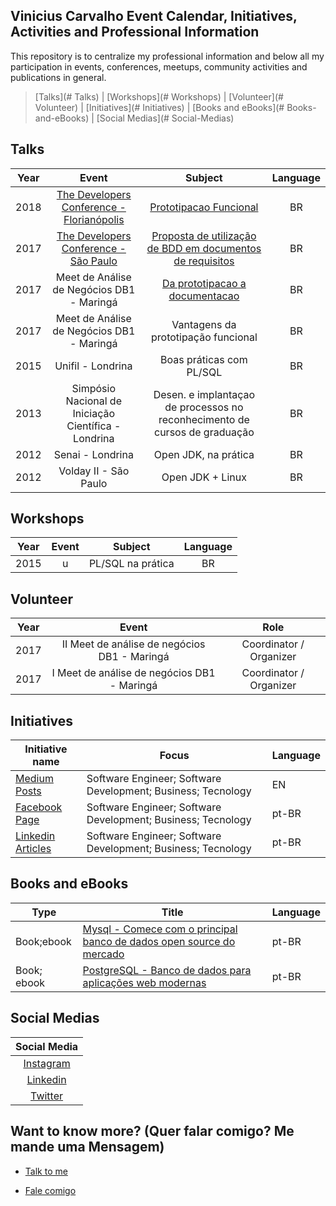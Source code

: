 ## Vinicius Carvalho Event Calendar, Initiatives, Activities and Professional Information

This repository is to centralize my professional information and below all my participation in events, conferences, meetups, community activities and publications in general.




>[Talks](# Talks)  |  [Workshops](# Workshops) |  [Volunteer](# Volunteer)  |  [Initiatives](# Initiatives) |  [Books and eBooks](# Books-and-eBooks)  | [Social Medias](# Social-Medias) 



## Talks

| Year |                            Event                             |                           Subject                            | Language |
| :--: | :----------------------------------------------------------: | :----------------------------------------------------------: | :------: |
| 2018 | [The Developers Conference - Florianópolis](http://www.thedevelopersconference.com.br) | [Prototipacao Funcional](https://www.slideshare.net/viniciuscdes/prototipacao-funcional) |    BR    |
| 2017 | [The Developers Conference - São Paulo](http://www.thedevelopersconference.com.br) | [Proposta de utilização de BDD em documentos de requisitos](https://www.slideshare.net/viniciuscdes/proposta-de-utilizao-de-bdd-em-documentos-de-requisitos) |    BR    |
| 2017 |          Meet de Análise de Negócios DB1 - Maringá           | [Da prototipacao a documentacao](https://www.slideshare.net/viniciuscdes/da-prototipacao-a-documentacao) |    BR    |
| 2017 |          Meet de Análise de Negócios DB1 - Maringá           |             Vantagens da prototipação funcional              |    BR    |
| 2015 |                      Unifil - Londrina                       |                   Boas práticas com PL/SQL                   |    BR    |
| 2013 |     Simpósio Nacional de Iniciação Científica - Londrina     | Desen. e implantaçao de processos no reconhecimento de cursos de graduação |    BR    |
| 2012 |                       Senai - Londrina                       |                     Open JDK, na prática                     |    BR    |
| 2012 |                    Volday II - São Paulo                     |                       Open JDK + Linux                       |    BR    |



## Workshops

| Year | Event |      Subject      | Language |
| :--: | :---: | :---------------: | :------: |
| 2015 |   u   | PL/SQL na prática |    BR    |



## Volunteer


| Year  | Event | Role |
| :---: | :---: | :--: |
| 2017 | II Meet de análise de negócios DB1 - Maringá      |    Coordinator / Organizer   |
| 2017 | I Meet de análise de negócios DB1 - Maringá      |    Coordinator / Organizer   |



## Initiatives

| Initiative name                      | Focus | Language |
| ------------------------------------ | ----- | -------- |
| [Medium Posts](https://medium.com/@viniciuscarvalho) |  Software Engineer; Software Development; Business; Tecnology      |  EN |
| [Facebook Page](https://www.facebook.com/viniciuscdes/) |  Software Engineer; Software Development; Business; Tecnology      |  pt-BR |
| [Linkedin Articles](https://www.linkedin.com/in/viniciuscdes/detail/recent-activity/posts/) |  Software Engineer; Software Development; Business; Tecnology      |  pt-BR |



## Books and eBooks

|Type |	Title |	Language |
| ------------------------------------ | ----- | -------- |
|Book;ebook | [Mysql - Comece com o principal banco de dados open source do mercado](https://www.casadocodigo.com.br/products/livro-banco-mysql) |pt-BR|
|Book; ebook | [PostgreSQL - Banco de dados para aplicações web modernas](https://www.casadocodigo.com.br/products/livro-postgresql)  | pt-BR |



## Social Medias

| Social Media |
| :----------------: |
| [Instagram](https://www.instagram.com/viniciuscdes) |
| [Linkedin](https://www.linkedin.com/in/viniciuscdes) |
| [Twitter](https://www.twitter.com/viniciuscdes) |


## Want to know more? (Quer falar comigo? Me mande uma Mensagem)

- [Talk to me](#https://goo.gl/forms/Q6ZBzqPZmUc3mXFe2)

- [Fale comigo](#https://goo.gl/forms/Q6ZBzqPZmUc3mXFe2)
